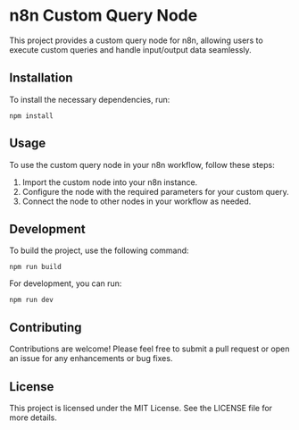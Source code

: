 # n8n Custom Query Node

This project provides a custom query node for n8n, allowing users to execute custom queries and handle input/output data seamlessly.

## Installation

To install the necessary dependencies, run:

```
npm install
```

## Usage

To use the custom query node in your n8n workflow, follow these steps:

1. Import the custom node into your n8n instance.
2. Configure the node with the required parameters for your custom query.
3. Connect the node to other nodes in your workflow as needed.

## Development

To build the project, use the following command:

```
npm run build
```

For development, you can run:

```
npm run dev
```

## Contributing

Contributions are welcome! Please feel free to submit a pull request or open an issue for any enhancements or bug fixes.

## License

This project is licensed under the MIT License. See the LICENSE file for more details.